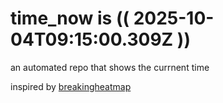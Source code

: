 # time_now is (( 2025-10-04T09:15:00.309Z ))

an automated repo that shows the currnent time

inspired by [breakingheatmap](https://github.com/breakingheatmap/breakingheatmap)